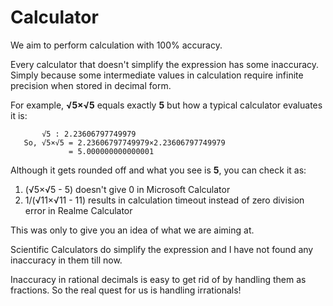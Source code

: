 # Calculator

We aim to perform calculation with 100% accuracy.

Every calculator that doesn't simplify the expression has some inaccuracy.
Simply because some intermediate values in calculation require infinite precision when stored in decimal form.

For example, **√5×√5** equals exactly **5** but how a typical calculator evaluates it is:

           √5 : 2.23606797749979
       So, √5×√5 = 2.23606797749979×2.23606797749979
                 = 5.000000000000001

Although it gets rounded off and what you see is **5**, you can check it as:
           
1. (√5×√5 - 5) doesn't give 0 in Microsoft Calculator
2. 1/(√11×√11 - 11) results in calculation timeout instead of zero division error in Realme Calculator

This was only to give you an idea of what we are aiming at.

Scientific Calculators do simplify the expression and I have not found any inaccuracy in them till now.

Inaccuracy in rational decimals is easy to get rid of by handling them as fractions.
So the real quest for us is handling irrationals!
